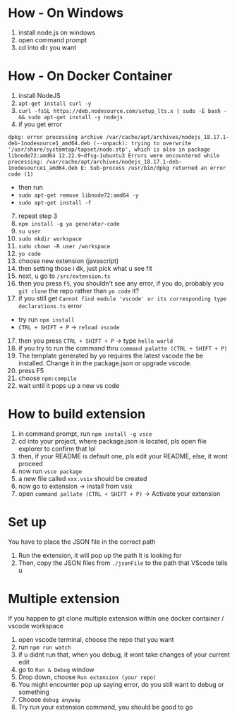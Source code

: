 # How - On Windows
1. install node.js on windows
2. open command prompt
3. cd into dir you want

# How - On Docker Container
1. install NodeJS
2. ```apt-get install curl -y```
3. ```curl -fsSL https://deb.nodesource.com/setup_lts.x | sudo -E bash - && sudo apt-get install -y nodejs```
4. if you get error 
```
dpkg: error processing archive /var/cache/apt/archives/nodejs_18.17.1-deb-1nodesource1_amd64.deb (--unpack): trying to overwrite '/usr/share/systemtap/tapset/node.stp', which is also in package libnode72:amd64 12.22.9~dfsg-1ubuntu3 Errors were encountered while processing: /var/cache/apt/archives/nodejs_18.17.1-deb-1nodesource1_amd64.deb E: Sub-process /usr/bin/dpkg returned an error code (1)
```
- then run
- ```sudo apt-get remove libnode72:amd64 -y```
- ```sudo apt-get install -f```
7. repeat step 3
8. ```npm install -g yo generator-code```
9. ```su user```
10. ```sudo mkdir workspace```
11. ```sudo chown -R user /workspace```
12. ```yo code```
13. choose new extension (javascript)
14. then setting those i dk, just pick what u see fit
15. next, u go to `/src/extension.ts`
16. then you press `F5`, you shouldn't see any error, if you do, probably you `git clone` the repo rather than `yo code` it?
17. if you still get `Cannot find module 'vscode' or its corresponding type declarations.ts` error
- try run `npm install`
- `CTRL + SHIFT + P` -> `reload vscode`
17. then you press `CTRL + SHIFT + P` -> type `hello world`
18. if you try to run the command thru `command palatte (CTRL + SHIFT + P)`
19. The template generated by yo requires the latest vscode the be installed. Change it in the package.json or upgrade vscode.
17. press F5
18. choose `npm:compile`
19. wait until it pops up a new vs code

# How to build extension
1. in command prompt, run ```npm install -g vsce```
2. cd into your project, where package.json is located, pls open file explorer to confirm that lol
3. then, if your README is default one, pls edit your README, else, it wont proceed
4. now run ```vsce package```
5. a new file called `xxx.vsix` should be created
6. now go to extension -> install from vsix
7. open `command pallate (CTRL + SHIFT + P)` -> Activate your extension

# Set up
You have to place the JSON file in the correct path
1. Run the extension, it will pop up the path it is looking for
2. Then, copy the JSON files from `./jsonFile` to the path that VScode tells u

# Multiple extension
If you happen to git clone multiple extension within one docker container / vscode workspace
1. open vscode terminal, choose the repo that you want
2. run `npm run watch`
3. if u didnt run that, when you debug, it wont take changes of your current edit
4. go to `Run & Debug` window
5. Drop down, choose `Run extension (your repo)`
6. You might encounter pop up saying error, do you still want to debug or something
7. Choose `debug anyway`
8. Try run your extension command, you should be good to go

